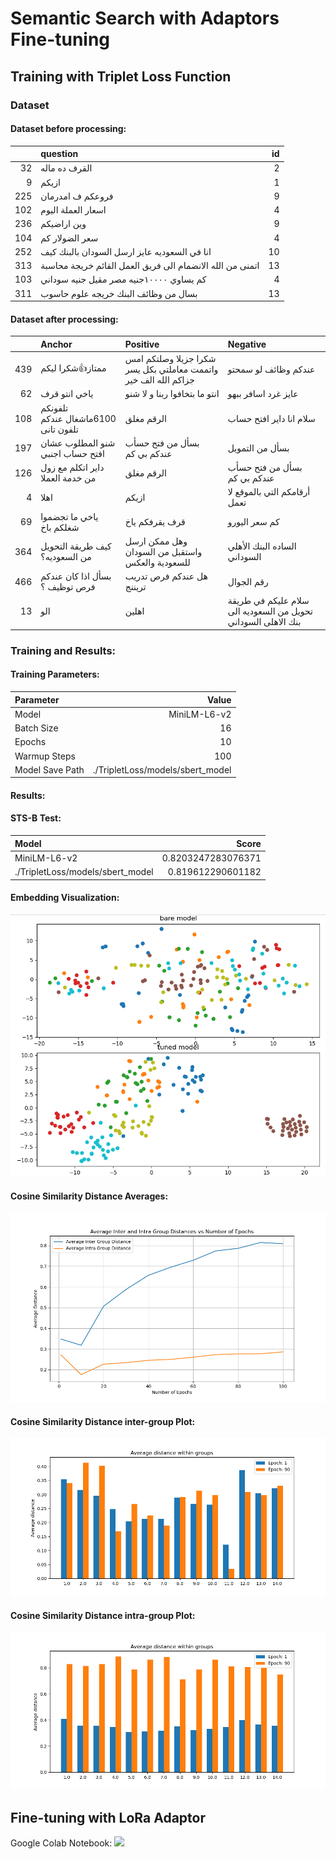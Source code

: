 # Semantic Search with Adaptors Fine-tuning

## Training with Triplet Loss Function

### Dataset
#### Dataset before processing:
|     | question                                                  |   id |
|----:|:----------------------------------------------------------|-----:|
|  32 | القرف ده ماله                                             |    2 |
|   9 | ازيكم                                                     |    1 |
| 225 | فروعكم ف امدرمان                                          |    9 |
| 102 | اسعار العملة اليوم                                        |    4 |
| 236 | وين اراضيكم                                               |    9 |
| 104 | سعر الضولار كم                                            |    4 |
| 252 | انا في السعوديه عايز ارسل السودان بالبنك كيف              |   10 |
| 313 | اتمنى من الله الانضمام الى فريق العمل القائم خريجة محاسبة |   13 |
| 103 | كم يساوي ١٠٠٠٠جنيه مصر مقيل جنيه سوداني                   |    4 |
| 311 | بسال من وظائف البنك خريجه علوم حاسوب                      |   13 |

#### Dataset after processing:
|     | Anchor                              | Positive                                                        | Negative                                                      |
|----:|:------------------------------------|:----------------------------------------------------------------|:--------------------------------------------------------------|
| 439 | ممتاز👍شكرا ليكم                    | شكرا جزيلا وصلتكم امس واتممت معاملتي بكل يسر جزاكم الله الف خير | عندكم وظائف لو سمحتو                                          |
|  62 | ياخي انتو قرف                       | انتو ما بتخافوا ربنا و لا شنو                                   | عايز غرد اسافر ببهو                                           |
| 108 | تلفونكم 6100ماشغال عندكم تلفون تانى | الرقم مغلق                                                      | سلام انا داير افتح حساب                                       |
| 197 | شنو المطلوب عشان افتح حساب اجنبي    | بسأل من فتح حسأب عندكم بي كم                                    | بسأل من التمويل                                               |
| 126 | داير اتكلم مع زول من خدمة العملا    | الرقم مغلق                                                      | بسأل من فتح حسأب عندكم بي كم                                  |
|   4 | اهلا                                | ازيكم                                                           | أرقامكم التي بالموقع لا تعمل                                  |
|  69 | ياخي ما تجضموا شغلكم باخ            | قرف يقرفكم ياخ                                                  | كم سعر اليورو                                                 |
| 364 | كيف طريقة التحويل من السعوديه؟      | وهل ممكن ارسل واستقبل من السودان للسعودية والعكس                | الساده البنك الأهلي السوداني                                  |
| 466 | بسأل اذا كان عندكم فرص توظيف ؟      | هل عندكم فرص تدريب تريننج                                       | رقم الجوال                                                    |
|  13 | الو                                 | اهلين                                                           | سلام عليكم في طريقة تحويل من السعوديه الى بنك الاهلى السوداني |

### Training and Results:
#### Training Parameters:
| Parameter           | Value |
|:--------------------|------:|
| Model               | MiniLM-L6-v2 |
| Batch Size          | 16 |
| Epochs              | 10 |
| Warmup Steps        | 100 |
| Model Save Path     | ./TripletLoss/models/sbert_model |

#### Results:
#### STS-B Test:
| Model           | Score |
|:--------------------|------:|
| MiniLM-L6-v2 | 0.8203247283076371 |
| ./TripletLoss/models/sbert_model | 0.819612290601182 |
#### Embedding Visualization:
![Embedding Visualization](figs/embs_vis.png)

#### Cosine Similarity Distance Averages:
![Cosine Similarity Distance Averages](figs/average_inter_and_intra_group_distances_vs_number_of_epochs.png)
#### Cosine Similarity Distance inter-group Plot:
![Cosine Similarity Distance inter-group Plot](figs/group_distance_group_distance.png)

#### Cosine Similarity Distance intra-group Plot:
![Cosine Similarity Distance intra-group Plot](figs/group_distance_total_distance.png)



## Fine-tuning with LoRa Adaptor
<!-- Link to colab notebook for now, add information TODO -->
Google Colab Notebook: <a href="https://colab.research.google.com/drive/1JmJSBo9WjTJ0ZB_pntbllB-97BY2k06M?usp=sharing"><img src="https://colab.research.google.com/assets/colab-badge.svg" height=20></a>  
